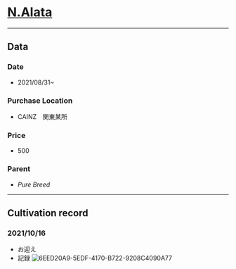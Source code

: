 # [N.Alata](https://en.wikipedia.org/wiki/Nepenthes_alata)
---
## **Data**

### Date  
* 2021/08/31~
### Purchase Location
* CAINZ　関東某所
### Price
* 500
### Parent
- *Pure Breed*
---
## **Cultivation record**
### 2021/10/16
- お迎え
- 記録
![6EED20A9-5EDF-4170-B722-9208C4090A77](https://user-images.githubusercontent.com/56258573/177923214-cc5347df-b94b-4cb3-8d48-179fbfaf47e8.png)
